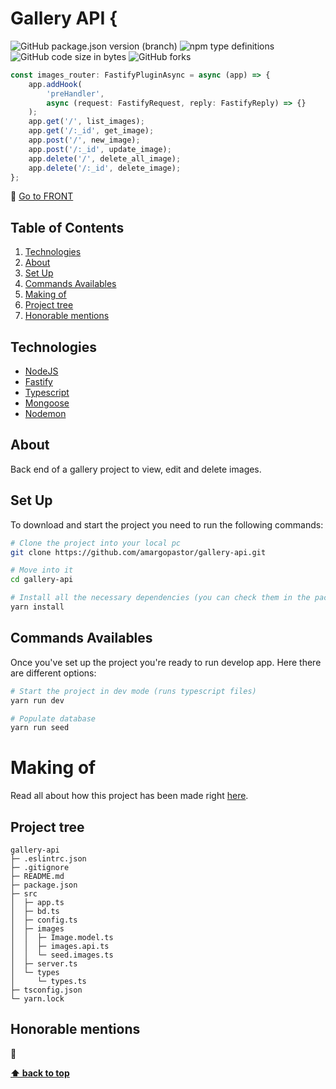 # Gallery API {

![GitHub package.json version (branch)](https://img.shields.io/github/package-json/v/amargopastor/gallery-api/main?color=blue&style=for-the-badge)
![npm type definitions](https://img.shields.io/npm/types/typescript?logo=typescript&logoColor=white&style=for-the-badge)
![GitHub code size in bytes](https://img.shields.io/github/languages/code-size/amargopastor/gallery-api?color=blueviolet&label=CODE%20SIZE&logo=github&style=for-the-badge)
![GitHub forks](https://img.shields.io/github/forks/amargopastor/gallery-api?color=success&logo=github&logoColor=white&style=for-the-badge)

```ts
const images_router: FastifyPluginAsync = async (app) => {
	app.addHook(
		'preHandler',
		async (request: FastifyRequest, reply: FastifyReply) => {}
	);
	app.get('/', list_images);
	app.get('/:_id', get_image);
	app.post('/', new_image);
	app.post('/:_id', update_image);
	app.delete('/', delete_all_image);
	app.delete('/:_id', delete_image);
};
```

🚀 [Go to FRONT](https://github.com/amargopastor/gallery-front)  

## Table of Contents

1. [Technologies](#technologies)
1. [About](#about)
1. [Set Up](#set-up)
1. [Commands Availables](#commands-availables)
1. [Making of](#making-of)
1. [Project tree](#project-tree)
1. [Honorable mentions](#project-tree)

## Technologies

- [NodeJS](https://nodejs.org/es/)
- [Fastify](https://nodejs.org/)
- [Typescript](https://www.typescriptlang.org/)
- [Mongoose](https://mongoosejs.com/)
- [Nodemon](https://nodemon.io/)

## About

Back end of a gallery project to view, edit and delete images.

## Set Up

To download and start the project you need to run the following commands:

```bash
# Clone the project into your local pc
git clone https://github.com/amargopastor/gallery-api.git

# Move into it
cd gallery-api

# Install all the necessary dependencies (you can check them in the package.json)
yarn install
```

## Commands Availables

Once you've set up the project you're ready to run develop app. Here there are different options:

```bash
# Start the project in dev mode (runs typescript files)
yarn run dev

# Populate database
yarn run seed
```

# Making of

Read all about how this project has been made right [here](https://github.com/amargopastor/gallery-front/blob/main/docs/README.md).

## Project tree

```
gallery-api
├─ .eslintrc.json
├─ .gitignore
├─ README.md
├─ package.json
├─ src
│  ├─ app.ts
│  ├─ bd.ts
│  ├─ config.ts
│  ├─ images
│  │  ├─ Image.model.ts
│  │  ├─ images.api.ts
│  │  └─ seed.images.ts
│  ├─ server.ts
│  └─ types
│     └─ types.ts
├─ tsconfig.json
└─ yarn.lock
```

## Honorable mentions

🍍

**[⬆ back to top](#table-of-contents)**
